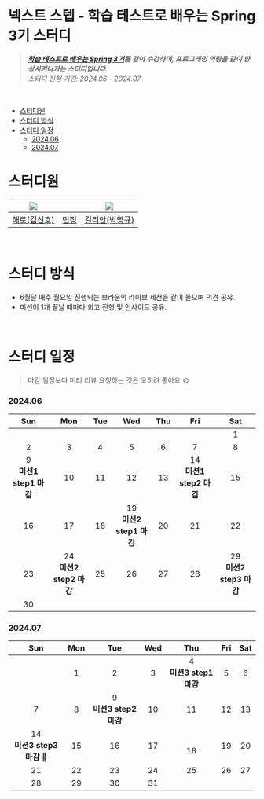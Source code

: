 # 넥스트 스텝 - 학습 테스트로 배우는 Spring 3기 스터디

> **_[학습 테스트로 배우는 Spring 3기](https://edu.nextstep.camp/c/X1pbG30l)를 같이 수강하며, 프로그래밍 역량을 같이 
> 향상시켜나가는 스터디입니다._** <br>
> _스터디 진행 기간: 2024.06 - 2024.07_

<br>

<!-- TOC -->
* [스터디원](#스터디원)
* [스터디 방식](#스터디-방식)
* [스터디 일정](#스터디-일정)
    * [2024.06](#202406)
    * [2024.07](#202407)
<!-- TOC -->



# 스터디원

| ![](https://github.com/haero77.png?size=80) |                                        | ![](https://github.com/audrb96.png?size=80) |
|---------------------------------------------|----------------------------------------|---------------------------------------------|
| [해로(김선호)](https://github.com/haero77)       | [민정](https://github.com/monsteralover) | [킬리안(박명규)](https://github.com/audrb96)      |

<br>

# 스터디 방식

- 6월달 매주 월요일 진행되는 브라운의 라이브 세션을 같이 들으며 의견 공유.
- 미션이 1개 끝날 때마다 회고 진행 및 인사이트 공유.

<br>

# 스터디 일정

> 마감 일정보다 미리 리뷰 요청하는 것은 오히려 좋아요 🌞


### 2024.06

|           	Sun	           |           	Mon	            | 	Tue	 |           	Wed	            | 	Thu	 |           	Fri	            |           	Sat	            |
|:-------------------------:|:--------------------------:|:-----:|:--------------------------:|:-----:|:--------------------------:|:--------------------------:|
|            		             |             		             |  		   |             		             |  		   |             		             |            	1	             |
|            	2	            |            	3	             |  	4	  |            	5	             |  	6	  |            	7	             |            	8	             |
| 	9 <br> **미션1 step1 마감**	 |            	10	            | 	11	  |            	12	            | 	13	  | 	14 <br> **미션1 step2 마감**	 |            	15	            |
|           	16	            |            	17	            | 	18	  | 	19 <br> **미션2 step1 마감**	 | 	20	  |            	21	            |            	22	            |
|           	23	            | 	24 <br> **미션2 step2 마감**	 | 	25 	 |     	26	         <br/>     | 	27	  |            	28	            | 	29 <br> **미션2 step3 마감**	 |
|           	30	            |             		             |  		   |             		             |  		   |             		             |             		             |


### 2024.07

|             	Sun	             | 	Mon	 |           	Tue	           | 	Wed	 |           	Thu	           | 	Fri	 | 	Sat	 |
|:-----------------------------:|:-----:|:-------------------------:|:-----:|:-------------------------:|:-----:|:-----:|
|              		               |  	1	  |            	2	            |  	3	  | 	4 <br> **미션3 step1 마감**	 |  	5	  |  	6	  |
|              	7	              |  	8	  | 	9 <br> **미션3 step2 마감**	 | 	10	  |           	11	            | 	12	  | 	13	  |
| 	14 <br> **미션3 step3 마감** 🥳	 | 	15	  |           	16	            | 	17	  |         	<br/>18	         | 	19	  |  	20  |
|             	21	              | 	22	  |           	23	            | 	24	  |           	25	            | 	26	  | 	27	  |
|             	28	              | 	29	  |           	30	            | 	31	  |            		             |  		   |  		   |
